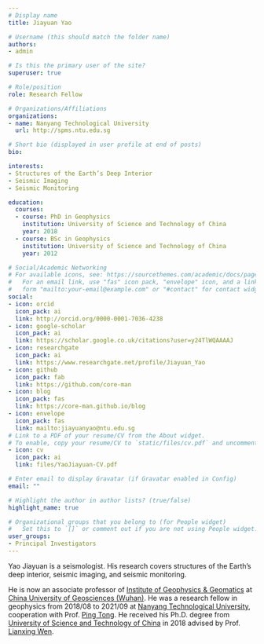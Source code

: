 ```yaml
---
# Display name
title: Jiayuan Yao

# Username (this should match the folder name)
authors:
- admin

# Is this the primary user of the site?
superuser: true

# Role/position
role: Research Fellow

# Organizations/Affiliations
organizations:
- name: Nanyang Technological University
  url: http://spms.ntu.edu.sg

# Short bio (displayed in user profile at end of posts)
bio:

interests:
- Structures of the Earth’s Deep Interior
- Seismic Imaging
- Seismic Monitoring

education:
  courses:
  - course: PhD in Geophysics
    institution: University of Science and Technology of China
    year: 2018
  - course: BSc in Geophysics
    institution: University of Science and Technology of China
    year: 2012

# Social/Academic Networking
# For available icons, see: https://sourcethemes.com/academic/docs/page-builder/#icons
#   For an email link, use "fas" icon pack, "envelope" icon, and a link in the
#   form "mailto:your-email@example.com" or "#contact" for contact widget.
social:
- icon: orcid
  icon_pack: ai
  link: http://orcid.org/0000-0001-7036-4238
- icon: google-scholar
  icon_pack: ai
  link: https://scholar.google.co.uk/citations?user=y24TlWQAAAAJ
- icon: researchgate
  icon_pack: ai
  link: https://www.researchgate.net/profile/Jiayuan_Yao
- icon: github
  icon_pack: fab
  link: https://github.com/core-man
- icon: blog
  icon_pack: fas
  link: https://core-man.github.io/blog
- icon: envelope
  icon_pack: fas
  link: mailto:jiayuanyao@ntu.edu.sg
# Link to a PDF of your resume/CV from the About widget.
# To enable, copy your resume/CV to `static/files/cv.pdf` and uncomment the lines below.
- icon: cv
  icon_pack: ai
  link: files/YaoJiayuan-CV.pdf

# Enter email to display Gravatar (if Gravatar enabled in Config)
email: ""

# Highlight the author in author lists? (true/false)
highlight_name: true

# Organizational groups that you belong to (for People widget)
#   Set this to `[]` or comment out if you are not using People widget.
user_groups:
- Principal Investigators
---
```


Yao Jiayuan is a seismologist. His research covers structures of the Earth’s deep interior,
seismic imaging, and seismic monitoring.

He is now an associate professor of
[Institute of Geophysics & Geomatics](https://dkxy.cug.edu.cn/)
at [China University of Geosciences (Wuhan)](https://www.cug.edu.cn/).
He was a research fellow in geophysics from 2018/08 to 2021/09 at
[Nanyang Technological University](http://spms.ntu.edu.sg), cooperation with
Prof. [Ping Tong](http://www.ntu.edu.sg/home/tongping).
He received his Ph.D. degree from [University of Science and Technology of China](http://en.ustc.edu.cn) in 2018 advised by Prof. [Lianxing Wen](http://geophysics.geo.sunysb.edu/wen).
